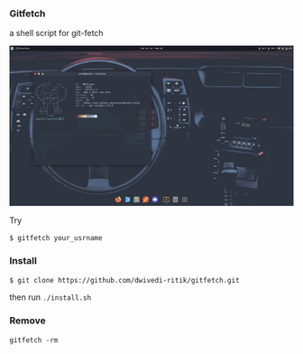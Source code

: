 ### Gitfetch

a shell script for git-fetch
<p>
    <img src="preview.png">
</p>
Try 

```shell
$ gitfetch your_usrname
```

### Install

```shell
$ git clone https://github.com/dwivedi-ritik/gitfetch.git
```
then run `./install.sh`

### Remove

```shell
gitfetch -rm
```